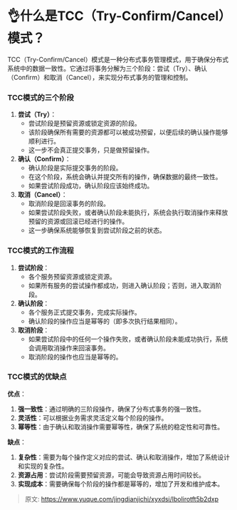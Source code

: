 # 👌什么是TCC（Try-Confirm/Cancel）模式？

TCC（Try-Confirm/Cancel）模式是一种分布式事务管理模式，用于确保分布式系统中的数据一致性。它通过将事务分解为三个阶段：尝试（Try）、确认（Confirm）和取消（Cancel），来实现分布式事务的管理和控制。

### TCC模式的三个阶段
1. **尝试（Try）**：
    - 尝试阶段是预留资源或锁定资源的阶段。
    - 该阶段确保所有需要的资源都可以被成功预留，以便后续的确认操作能够顺利进行。
    - 这一步不会真正提交事务，只是做预留操作。
2. **确认（Confirm）**：
    - 确认阶段是实际提交事务的阶段。
    - 在这个阶段，系统会确认并提交所有的操作，确保数据的最终一致性。
    - 如果尝试阶段成功，确认阶段应该始终成功。
3. **取消（Cancel）**：
    - 取消阶段是回滚事务的阶段。
    - 如果尝试阶段失败，或者确认阶段未能执行，系统会执行取消操作来释放预留的资源或回滚已经进行的操作。
    - 这一步确保系统能够恢复到尝试阶段之前的状态。

### TCC模式的工作流程
1. **尝试阶段**：
    - 各个服务预留资源或锁定资源。
    - 如果所有服务的尝试操作都成功，则进入确认阶段；否则，进入取消阶段。
2. **确认阶段**：
    - 各个服务正式提交事务，完成实际操作。
    - 确认阶段的操作应当是幂等的（即多次执行结果相同）。
3. **取消阶段**：
    - 如果尝试阶段中的任何一个操作失败，或者确认阶段未能成功执行，系统会调用取消操作来回滚事务。
    - 取消阶段的操作也应当是幂等的。

### TCC模式的优缺点
**优点**：

1. **强一致性**：通过明确的三阶段操作，确保了分布式事务的强一致性。
2. **灵活性**：可以根据业务需求灵活定义每个阶段的操作。
3. **幂等性**：由于确认和取消操作需要幂等性，确保了系统的稳定性和可靠性。

**缺点**：

1. **复杂性**：需要为每个操作定义对应的尝试、确认和取消操作，增加了系统设计和实现的复杂性。
2. **资源占用**：尝试阶段需要预留资源，可能会导致资源占用时间较长。
3. **实现成本**：需要确保每个阶段的操作都是幂等的，增加了开发和维护成本。



> 原文: <https://www.yuque.com/jingdianjichi/xyxdsi/lbolirotft5b2dxp>